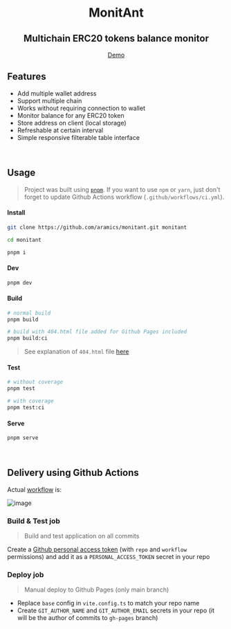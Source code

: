 <div align="center">

# MonitAnt
## Multichain ERC20 tokens balance monitor


[Demo](https://aramics.github.io/monitant/)

</div>

## Features

- Add multiple wallet address
- Support multiple chain
- Works without requiring connection to wallet
- Monitor balance for any ERC20 token
- Store address on client (local storage)
- Refreshable at certain interval
- Simple responsive filterable table interface


<br>

## Usage

> Project was built using [`pnpm`](https://pnpm.io/installation#using-npm). If you want to use `npm` or `yarn`, just don't forget to update Github Actions workflow (`.github/workflows/ci.yml`).

#### Install

```sh
git clone https://github.com/aramics/monitant.git monitant

cd monitant

pnpm i
```

#### Dev

```sh
pnpm dev
```

#### Build


```sh
# normal build
pnpm build

# build with 404.html file added for Github Pages included
pnpm build:ci
```
> See explanation of `404.html` file [here](#github-pages)
#### Test

```sh
# without coverage
pnpm test

# with coverage
pnpm test:ci
```
#### Serve

```sh
pnpm serve
```

<br>

## Delivery using Github Actions

Actual [workflow](https://github.com/aramics/monitant/blob/main/.github/workflows/ci.yml) is:

![image](https://user-images.githubusercontent.com/29895599/192153215-1e586075-cfb2-4d30-b43f-4729160b9376.png)

### Build & Test job

> Build and test application on all commits

Create a [Github personal access token](https://docs.github.com/en/authentication/keeping-your-account-and-data-secure/creating-a-personal-access-token) (with `repo` and `workflow` permissions) and add it as a `PERSONAL_ACCESS_TOKEN` secret in your repo


### **Deploy** job

> Manual deploy to Github Pages (only main branch)

- Replace `base` config in `vite.config.ts` to match your repo name
- Create `GIT_AUTHOR_NAME` and `GIT_AUTHOR_EMAIL` secrets in your repo (it will be the author of commits to `gh-pages` branch)


